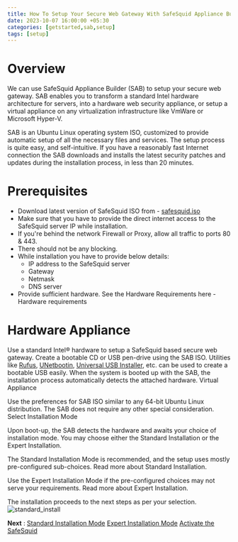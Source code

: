 ```yaml
---
title: How To Setup Your Secure Web Gateway With SafeSquid Appliance Builder
date: 2023-10-07 16:00:00 +05:30
categories: [getstarted,sab,setup]
tags: [setup]
---
```


# Overview

We can use SafeSquid Appliance Builder (SAB) to setup your secure web gateway. SAB enables you to transform a standard Intel hardware architecture for servers, into a hardware web security appliance, or setup a virtual appliance on any virtualization infrastructure like VmWare or Microsoft Hyper-V.

SAB is an Ubuntu Linux operating system ISO, customized to provide automatic setup of all the necessary files and services. The setup process is quite easy, and self-intuitive. If you have a reasonably fast Internet connection the SAB downloads and installs the latest security patches and updates during the installation process, in less than 20 minutes.

# Prerequisites

* Download latest version of SafeSquid ISO from - [safesquid.iso](http://downloads.safesquid.net/appliance/safesquid.iso)
* Make sure that you have to provide the direct internet access to the SafeSquid server IP while installation.
* If you're behind the network Firewall or Proxy, allow all traffic to ports 80 & 443.
* There should not be any blocking.
* While installation you have to provide below details:
    * IP address to the SafeSquid server
    * Gateway
    * Netmask
    * DNS server
* Provide sufficient hardware. See the Hardware Requirements here - Hardware requirements

# Hardware Appliance

Use a standard Intel® hardware to setup a SafeSquid based secure web gateway. Create a bootable CD or USB pen-drive using the SAB ISO. Utilities like [Rufus](https://rufus.ie/en/), [UNetbootin](http://unetbootin.github.io/), [Universal USB Installer](https://www.pendrivelinux.com/universal-usb-installer-easy-as-1-2-3/), etc. can be used to create a bootable USB easily. When the system is booted up with the SAB, the installation process automatically detects the attached hardware.
Virtual Appliance

Use the preferences for SAB ISO similar to any 64-bit Ubuntu Linux distribution. The SAB does not require any other special consideration.
Select Installation Mode

Upon boot-up, the SAB detects the hardware and awaits your choice of installation mode.
You may choose either the Standard Installation or the Expert Installation.

The Standard Installation Mode is recommended, and the setup uses mostly pre-configured sub-choices.
Read more about Standard Installation.

Use the Expert Installation Mode if the pre-configured choices may not serve your requirements.
Read more about Expert Installation.

The installation proceeds to the next steps as per your selection. 
![standard_install](/images/standard_installation/Slide1.png)

**Next** : [Standard Installation Mode]()
[Expert Installation Mode]()
[Activate the SafeSquid]()